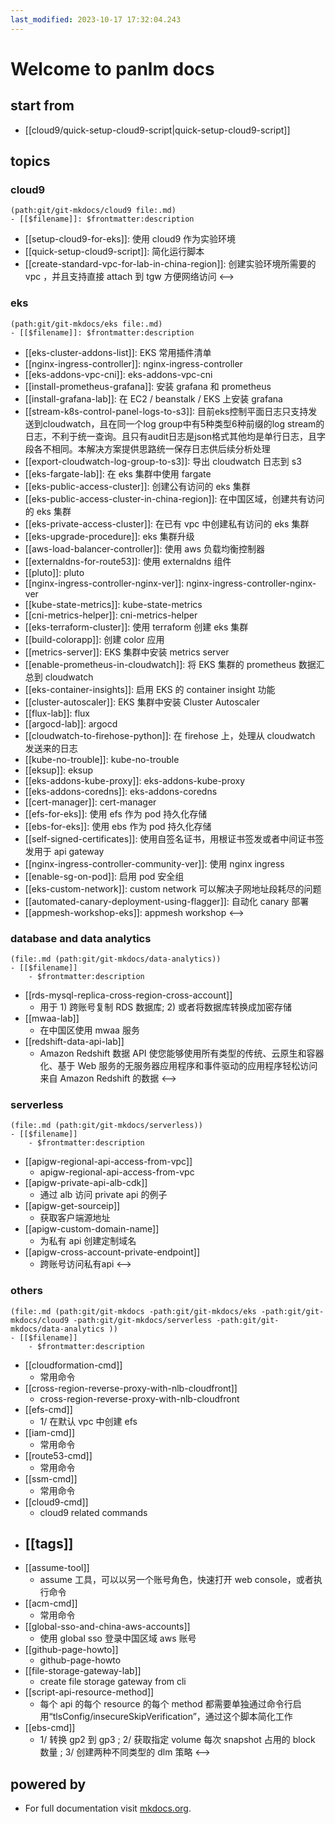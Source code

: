 ```yaml
---
last_modified: 2023-10-17 17:32:04.243
---
```

# Welcome to panlm docs

## start from

- [[cloud9/quick-setup-cloud9-script|quick-setup-cloud9-script]]


## topics 

### cloud9

```expander
(path:git/git-mkdocs/cloud9 file:.md)
- [[$filename]]: $frontmatter:description
```
- [[setup-cloud9-for-eks]]: 使用 cloud9 作为实验环境
- [[quick-setup-cloud9-script]]: 简化运行脚本
- [[create-standard-vpc-for-lab-in-china-region]]: 创建实验环境所需要的 vpc ，并且支持直接 attach 到 tgw 方便网络访问
<-->

### eks

```expander
(path:git/git-mkdocs/eks file:.md)
- [[$filename]]: $frontmatter:description
```
- [[eks-cluster-addons-list]]: EKS 常用插件清单
- [[nginx-ingress-controller]]: nginx-ingress-controller
- [[eks-addons-vpc-cni]]: eks-addons-vpc-cni
- [[install-prometheus-grafana]]: 安装 grafana 和 prometheus
- [[install-grafana-lab]]: 在 EC2 / beanstalk / EKS 上安装 grafana 
- [[stream-k8s-control-panel-logs-to-s3]]: 目前eks控制平面日志只支持发送到cloudwatch，且在同一个log group中有5种类型6种前缀的log stream的日志，不利于统一查询。且只有audit日志是json格式其他均是单行日志，且字段各不相同。本解决方案提供思路统一保存日志供后续分析处理
- [[export-cloudwatch-log-group-to-s3]]: 导出 cloudwatch 日志到 s3
- [[eks-fargate-lab]]: 在 eks 集群中使用 fargate
- [[eks-public-access-cluster]]: 创建公有访问的 eks 集群
- [[eks-public-access-cluster-in-china-region]]: 在中国区域，创建共有访问的 eks 集群
- [[eks-private-access-cluster]]: 在已有 vpc 中创建私有访问的 eks 集群
- [[eks-upgrade-procedure]]: eks 集群升级
- [[aws-load-balancer-controller]]: 使用 aws 负载均衡控制器
- [[externaldns-for-route53]]: 使用 externaldns 组件
- [[pluto]]: pluto
- [[nginx-ingress-controller-nginx-ver]]: nginx-ingress-controller-nginx-ver
- [[kube-state-metrics]]: kube-state-metrics
- [[cni-metrics-helper]]: cni-metrics-helper
- [[eks-terraform-cluster]]: 使用 terraform 创建 eks 集群
- [[build-colorapp]]: 创建 color 应用
- [[metrics-server]]: EKS 集群中安装 metrics server
- [[enable-prometheus-in-cloudwatch]]: 将 EKS 集群的 prometheus 数据汇总到 cloudwatch
- [[eks-container-insights]]: 启用 EKS 的 container insight 功能
- [[cluster-autoscaler]]: EKS 集群中安装 Cluster Autoscaler
- [[flux-lab]]: flux
- [[argocd-lab]]: argocd
- [[cloudwatch-to-firehose-python]]: 在 firehose 上，处理从 cloudwatch 发送来的日志
- [[kube-no-trouble]]: kube-no-trouble
- [[eksup]]: eksup
- [[eks-addons-kube-proxy]]: eks-addons-kube-proxy
- [[eks-addons-coredns]]: eks-addons-coredns
- [[cert-manager]]: cert-manager
- [[efs-for-eks]]: 使用 efs 作为 pod 持久化存储
- [[ebs-for-eks]]: 使用 ebs 作为 pod 持久化存储 
- [[self-signed-certificates]]: 使用自签名证书，用根证书签发或者中间证书签发用于 api gateway
- [[nginx-ingress-controller-community-ver]]: 使用 nginx ingress
- [[enable-sg-on-pod]]: 启用 pod 安全组
- [[eks-custom-network]]: custom network 可以解决子网地址段耗尽的问题
- [[automated-canary-deployment-using-flagger]]: 自动化 canary 部署
- [[appmesh-workshop-eks]]: appmesh workshop
<-->

### database and data analytics

```expander
(file:.md (path:git/git-mkdocs/data-analytics))
- [[$filename]]
    - $frontmatter:description
```
- [[rds-mysql-replica-cross-region-cross-account]]
    - 用于 1) 跨账号复制 RDS 数据库; 2) 或者将数据库转换成加密存储
- [[mwaa-lab]]
    - 在中国区使用 mwaa 服务
- [[redshift-data-api-lab]]
    - Amazon Redshift 数据 API 使您能够使用所有类型的传统、云原生和容器化、基于 Web 服务的无服务器应用程序和事件驱动的应用程序轻松访问来自 Amazon Redshift 的数据
<-->

### serverless

```expander
(file:.md (path:git/git-mkdocs/serverless))
- [[$filename]]
    - $frontmatter:description
```
- [[apigw-regional-api-access-from-vpc]]
    - apigw-regional-api-access-from-vpc
- [[apigw-private-api-alb-cdk]]
    - 通过 alb 访问 private api 的例子
- [[apigw-get-sourceip]]
    - 获取客户端源地址
- [[apigw-custom-domain-name]]
    - 为私有 api 创建定制域名
- [[apigw-cross-account-private-endpoint]]
    - 跨账号访问私有api
<-->

### others

```expander
(file:.md (path:git/git-mkdocs -path:git/git-mkdocs/eks -path:git/git-mkdocs/cloud9 -path:git/git-mkdocs/serverless -path:git/git-mkdocs/data-analytics ))
- [[$filename]]
    - $frontmatter:description
```
- [[cloudformation-cmd]]
    - 常用命令
- [[cross-region-reverse-proxy-with-nlb-cloudfront]]
    - cross-region-reverse-proxy-with-nlb-cloudfront
- [[efs-cmd]]
    - 1/ 在默认 vpc 中创建 efs
- [[iam-cmd]]
    - 常用命令
- [[route53-cmd]]
    - 常用命令
- [[ssm-cmd]]
    - 常用命令
- [[cloud9-cmd]]
    - cloud9 related commands
- [[tags]]
    - 
- [[assume-tool]]
    - assume 工具，可以以另一个账号角色，快速打开 web console，或者执行命令
- [[acm-cmd]]
    - 常用命令
- [[global-sso-and-china-aws-accounts]]
    - 使用 global sso 登录中国区域 aws 账号
- [[github-page-howto]]
    - github-page-howto
- [[file-storage-gateway-lab]]
    - create file storage gateway from cli
- [[script-api-resource-method]]
    - 每个 api 的每个 resource 的每个 method 都需要单独通过命令行启用“tlsConfig/insecureSkipVerification”，通过这个脚本简化工作
- [[ebs-cmd]]
    - 1/ 转换 gp2 到 gp3 ; 2/ 获取指定 volume 每次 snapshot 占用的 block 数量 ; 3/ 创建两种不同类型的 dlm 策略
<-->
## powered by

- For full documentation visit [mkdocs.org](https://www.mkdocs.org).




